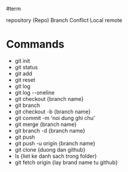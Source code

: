 #term

repository (Repo)
Branch
Conflict
Local
remote

# Commands

- git init
- git status
- git add
- git reset
- git log
- git log --oneline
- git checkout {branch name}
- git branch
- git checkout -b {branch name}
- git commit -m 'noi dung ghi chu'
- git merge {branch name}
- git branch -d {branch name}
- git push
- git push -u origin {branch name}
- git clone {duong dan github}
- ls {liet ke danh sach trong folder}
- git fetch origin {lay brand name tu github}